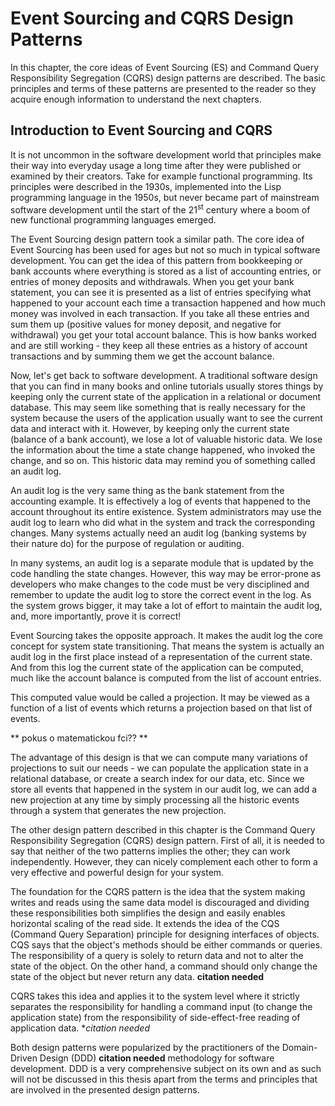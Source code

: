 # Event Sourcing and CQRS Design Patterns

In this chapter, the core ideas of Event Sourcing (ES) and Command Query Responsibility Segregation (CQRS) design patterns are described. The basic principles and terms of these patterns are presented to the reader so they acquire enough information to understand the next chapters.

## Introduction to Event Sourcing and CQRS

It is not uncommon in the software development world that principles make their way into everyday usage a long time after they were published or examined by their creators. Take for example functional programming. Its principles were described in the 1930s, implemented into the Lisp programming language in the 1950s, but never became part of mainstream software development until the start of the 21<sup>st</sup> century where a boom of new functional programming languages emerged.

The Event Sourcing design pattern took a similar path. The core idea of Event Sourcing has been used for ages but not so much in typical software development. You can get the idea of this pattern from bookkeeping or bank accounts where everything is stored as a list of accounting entries, or entries of money deposits and withdrawals. When you get your bank statement, you can see it is presented as a list of entries specifying what happened to your account each time a transaction happened and how much money was involved in each transaction. If you take all these entries and sum them up (positive values for money deposit, and negative for withdrawal) you get your total account balance. This is how banks worked and are still working - they keep all these entries as a history of account transactions and by summing them we get the account balance.

Now, let's get back to software development. A traditional software design that you can find in many books and online tutorials usually stores things by keeping only the current state of the application in a relational or document database. This may seem like something that is really necessary for the system because the users of the application usually want to see the current data and interact with it. However, by keeping only the current state (balance of a bank account), we lose a lot of valuable historic data. We lose the information about the time a state change happened, who invoked the change, and so on. This historic data may remind you of something called an audit log. 

An audit log is the very same thing as the bank statement from the accounting example. It is effectively a log of events that happened to the account throughout its entire existence. System administrators may use the audit log to learn who did what in the system and track the corresponding changes. Many systems actually need an audit log (banking systems by their nature do) for the purpose of regulation or auditing. 

In many systems, an audit log is a separate module that is updated by the code handling the state changes. However, this way may be error-prone as developers who make changes to the code must be very disciplined and remember to update the audit log to store the correct event in the log. As the system grows bigger, it may take a lot of effort to maintain the audit log, and, more importantly, prove it is correct!

Event Sourcing takes the opposite approach. It makes the audit log the core concept for system state transitioning. That means the system is actually an audit log in the first place instead of a representation of the current state. And from this log the current state of the application can be computed, much like the account balance is computed from the list of account entries. 

This computed value would be called a projection. It may be viewed as a function of a list of events which returns a projection based on that list of events.

** pokus o matematickou fci?? **

The advantage of this design is that we can compute many variations of projections to suit our needs - we can populate the application state in a relational database, or create a search index for our data, etc. Since we store all events that happened in the system in our audit log, we can add a new projection at any time by simply processing all the historic events through a system that generates the new projection.

The other design pattern described in this chapter is the Command Query Responsibility Segregation (CQRS) design pattern. First of all, it is needed to say that neither of the two patterns implies the other; they can work independently. However, they can nicely complement each other to form a very effective and powerful design for your system.

The foundation for the CQRS pattern is the idea that the system making writes and reads using the same data model is discouraged and dividing these responsibilities both simplifies the design and easily enables horizontal scaling of the read side. It extends the idea of the CQS (Command Query Separation) principle for designing interfaces of objects. CQS says that the object's methods should be either commands or queries. The responsibility of a query is solely to return data and not to alter the state of the object. On the other hand, a command should only change the state of the object but never return any data. **citation needed**

CQRS takes this idea and applies it to the system level where it strictly separates the responsibility for handling a command input (to change the application state) from the responsibility of side-effect-free reading of application data. **citation needed*

Both design patterns were popularized by the practitioners of the Domain-Driven Design (DDD) **citation needed** methodology for software development. DDD is a very comprehensive subject on its own and as such will not be discussed in this thesis apart from the terms and principles that are involved in the presented design patterns.



